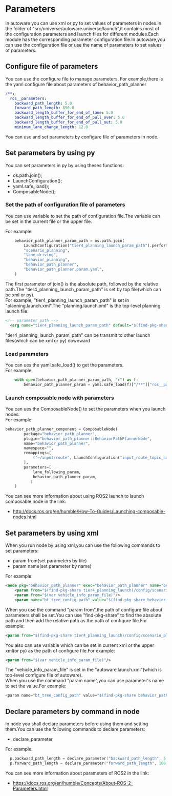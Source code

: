 # Parameters

In autoware you can use xml or py to set values of parameters in nodes.In the folder of "src/universe/autoware.universe/launch",it contains most of the configuration parameters and launch files for different modules.Each module has the corresponding parameter configuration file.In autoware,you can use the configuration file or use the name of parameters to set values of parameters.

## Configure file of parameters
You can use the configure file to manage parameters.
For example,there is the yaml configure file about parameters of behavior_path_planner
```yaml
/**:
  ros__parameters:
    backward_path_length: 5.0
    forward_path_length: 850.0
    backward_length_buffer_for_end_of_lane: 5.0
    backward_length_buffer_for_end_of_pull_over: 5.0
    backward_length_buffer_for_end_of_pull_out: 5.0
    minimum_lane_change_length: 12.0
```
You can use and set parameters by configure file of parameters in node.
## Set parameters by using py
You can set parameters in py by using theses functions:
- os.path.join();
- LaunchConfiguration();
- yaml.safe_load();
- ComposableNode();

### Set the path of configuration file of parameters

You can use variable to set the path of configuration file.The variable can be set in the current file or the upper file.

For example:
```py
    behavior_path_planner_param_path = os.path.join(
        LaunchConfiguration("tier4_planning_launch_param_path").perform(context),
        "scenario_planning",
        "lane_driving",
        "behavior_planning",
        "behavior_path_planner",
        "behavior_path_planner.param.yaml",
    ) 
```
The first parameter of join() is the absolute path, followed by the relative path.The "tier4_planning_launch_param_path" is set by top file(which can be xml or py).    
For example, "tier4_planning_launch_param_path" is set in "planning.launch.xml".The "planning.launch.xml" is the top-level planning launch file:
```xml
<!-- parameter path -->
  <arg name="tier4_planning_launch_param_path" default="$(find-pkg-share tier4_planning_launch)/config" description="tier4_planning_launch parameter path"/>
```
 "tier4_planning_launch_param_path" can be transmit to other launch files(which can be xml or py) downward
 ### Load parameters
You can ues the yaml.safe_load() to get the parameters.  
For example:
```py
    with open(behavior_path_planner_param_path, "r") as f:
        behavior_path_planner_param = yaml.safe_load(f)["/**"]["ros__parameters"]
```
### Launch composable node with parameters
You can ues the ComposableNode() to set the parameters when you launch nodes.  
For example:
```py
behavior_path_planner_component = ComposableNode(
        package="behavior_path_planner",
        plugin="behavior_path_planner::BehaviorPathPlannerNode",
        name="behavior_path_planner",
        namespace="",
        remappings=[
            ("~/input/route", LaunchConfiguration("input_route_topic_name")),
        ],
        parameters=[
            lane_following_param,
            behavior_path_planner_param,
           ]
    )
```
You can see more information about using ROS2 launch to launch composable node in the link:
- http://docs.ros.org/en/humble/How-To-Guides/Launching-composable-nodes.html


## Set parameters by using xml

When you run node by using xml,you can use the following commands to set parameters:
- param from(set parameters by file)
- param name(set parameter by name)  

For example:
```xml
<node pkg="behavior_path_planner" exec="behavior_path_planner" name="behavior_path_planner" output="screen">
    <param from="$(find-pkg-share tier4_planning_launch)/config/scenario_planning/lane_driving/behavior_planning/behavior_path_planner/behavior_path_planner.param.yaml"/>
    <param from="$(var vehicle_info_param_file)"/>
    <param name="bt_tree_config_path" value="$(find-pkg-share behavior_path_planner)/config/behavior_path_planner_tree.xml"/>
```
When you use the command "param from",the path of configure file about parameters shall be set.You can use "find-pkg-share" to find the absolute path and then add the relative path as the path of configure file.For example:
```xml
<param from="$(find-pkg-share tier4_planning_launch)/config/scenario_planning/lane_driving/behavior_planning/behavior_path_planner/behavior_path_planner.param.yaml"/>
```
You also can use variable which can be set in current xml or the upper xml(or py) as the path of configure file.For example:
```xml
<param from="$(var vehicle_info_param_file)"/>
```
The "vehicle_info_param_file" is set in the "autoware.launch.xml"(which is top-level configure file of autoware).  
When you use the command "param name",you can use parameter's name to set the value.For example:
```C++
<param name="bt_tree_config_path" value="$(find-pkg-share behavior_path_planner)/config/behavior_path_planner_tree.xml"/>
```
## Declare parameters by command in node
In node you shall declare parameters before using them and setting them.You can use the following commands to declare parameters:
- declare_parameter  

For example:
```C++
  p.backward_path_length = declare_parameter("backward_path_length", 5.0) + backward_offset;
  p.forward_path_length = declare_parameter("forward_path_length", 100.0);
```
You can see more information about parameters of ROS2 in the link:
- https://docs.ros.org/en/humble/Concepts/About-ROS-2-Parameters.html